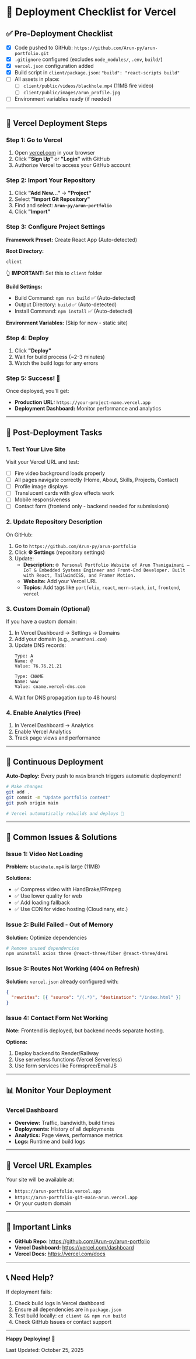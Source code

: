 # 🚀 Deployment Checklist for Vercel

## ✅ Pre-Deployment Checklist

- [x] Code pushed to GitHub: `https://github.com/Arun-py/arun-portfolio.git`
- [x] `.gitignore` configured (excludes `node_modules/`, `.env`, `build/`)
- [x] `vercel.json` configuration added
- [x] Build script in `client/package.json`: `"build": "react-scripts build"`
- [ ] All assets in place:
  - [ ] `client/public/videos/blackhole.mp4` (11MB fire video)
  - [ ] `client/public/images/arun_profile.jpg`
- [ ] Environment variables ready (if needed)

---

## 🎯 Vercel Deployment Steps

### Step 1: Go to Vercel

1. Open [vercel.com](https://vercel.com/) in your browser
2. Click **"Sign Up"** or **"Login"** with GitHub
3. Authorize Vercel to access your GitHub account

### Step 2: Import Your Repository

1. Click **"Add New..."** → **"Project"**
2. Select **"Import Git Repository"**
3. Find and select: **`Arun-py/arun-portfolio`**
4. Click **"Import"**

### Step 3: Configure Project Settings

**Framework Preset:** Create React App (Auto-detected)

**Root Directory:** 
```
client
```
👆 **IMPORTANT:** Set this to `client` folder

**Build Settings:**
- Build Command: `npm run build` ✅ (Auto-detected)
- Output Directory: `build` ✅ (Auto-detected)
- Install Command: `npm install` ✅ (Auto-detected)

**Environment Variables:** (Skip for now - static site)

### Step 4: Deploy

1. Click **"Deploy"**
2. Wait for build process (~2-3 minutes)
3. Watch the build logs for any errors

### Step 5: Success! 🎉

Once deployed, you'll get:
- **Production URL:** `https://your-project-name.vercel.app`
- **Deployment Dashboard:** Monitor performance and analytics

---

## 🔧 Post-Deployment Tasks

### 1. Test Your Live Site

Visit your Vercel URL and test:
- [ ] Fire video background loads properly
- [ ] All pages navigate correctly (Home, About, Skills, Projects, Contact)
- [ ] Profile image displays
- [ ] Translucent cards with glow effects work
- [ ] Mobile responsiveness
- [ ] Contact form (frontend only - backend needed for submissions)

### 2. Update Repository Description

On GitHub:
1. Go to `https://github.com/Arun-py/arun-portfolio`
2. Click **⚙️ Settings** (repository settings)
3. Update:
   - **Description:** `🌐 Personal Portfolio Website of Arun Thanigaimani — IoT & Embedded Systems Engineer and Front-End Developer. Built with React, TailwindCSS, and Framer Motion.`
   - **Website:** Add your Vercel URL
   - **Topics:** Add tags like `portfolio`, `react`, `mern-stack`, `iot`, `frontend`, `vercel`

### 3. Custom Domain (Optional)

If you have a custom domain:

1. In Vercel Dashboard → Settings → Domains
2. Add your domain (e.g., `arunthani.com`)
3. Update DNS records:
   ```
   Type: A
   Name: @
   Value: 76.76.21.21
   
   Type: CNAME
   Name: www
   Value: cname.vercel-dns.com
   ```
4. Wait for DNS propagation (up to 48 hours)

### 4. Enable Analytics (Free)

1. In Vercel Dashboard → Analytics
2. Enable Vercel Analytics
3. Track page views and performance

---

## 🔄 Continuous Deployment

**Auto-Deploy:** Every push to `main` branch triggers automatic deployment!

```bash
# Make changes
git add .
git commit -m "Update portfolio content"
git push origin main

# Vercel automatically rebuilds and deploys 🚀
```

---

## 🐛 Common Issues & Solutions

### Issue 1: Video Not Loading
**Problem:** `blackhole.mp4` is large (11MB)

**Solutions:**
- ✅ Compress video with HandBrake/FFmpeg
- ✅ Use lower quality for web
- ✅ Add loading fallback
- ✅ Use CDN for video hosting (Cloudinary, etc.)

### Issue 2: Build Failed - Out of Memory
**Solution:** Optimize dependencies
```bash
# Remove unused dependencies
npm uninstall axios three @react-three/fiber @react-three/drei
```

### Issue 3: Routes Not Working (404 on Refresh)
**Solution:** `vercel.json` already configured with:
```json
{
  "rewrites": [{ "source": "/(.*)", "destination": "/index.html" }]
}
```

### Issue 4: Contact Form Not Working
**Note:** Frontend is deployed, but backend needs separate hosting.

**Options:**
1. Deploy backend to Render/Railway
2. Use serverless functions (Vercel Serverless)
3. Use form services like Formspree/EmailJS

---

## 📊 Monitor Your Deployment

### Vercel Dashboard
- **Overview:** Traffic, bandwidth, build times
- **Deployments:** History of all deployments
- **Analytics:** Page views, performance metrics
- **Logs:** Runtime and build logs

---

## 🎨 Vercel URL Examples

Your site will be available at:
- `https://arun-portfolio.vercel.app`
- `https://arun-portfolio-git-main-arun.vercel.app`
- Or your custom domain

---

## 🔗 Important Links

- **GitHub Repo:** https://github.com/Arun-py/arun-portfolio
- **Vercel Dashboard:** https://vercel.com/dashboard
- **Vercel Docs:** https://vercel.com/docs

---

## 📞 Need Help?

If deployment fails:
1. Check build logs in Vercel dashboard
2. Ensure all dependencies are in `package.json`
3. Test build locally: `cd client && npm run build`
4. Check GitHub Issues or contact support

---

**Happy Deploying! 🚀**

Last Updated: October 25, 2025
